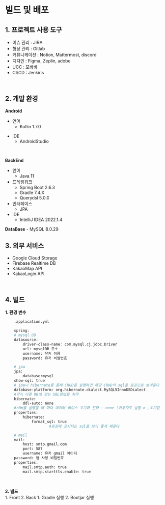 # 빌드 및 배포

## 1. 프로젝트 사용 도구
- 이슈 관리  : JIRA
- 형상 관리 : Gitlab
- 커뮤니케이션 : Notion, Mattermost, discord
- 디자인 : Figma, Zeplin, adobe
- UCC : 모바비
- CI/CD : Jenkins
<br />

## 2. 개발 환경
**Android**
* 언어
    - Kotlin 1.7.0
- IDE
    - AndroidStudio
<br />

**BackEnd**
- 언어
    - Java 11
- 프레임워크
    - Spring Boot 2.6.3
    - Gradle 7.4.X
    - Querydsl 5.0.0
- 인터페이스
    - JPA
- IDE
    - IntelliJ IDEA 2022.1.4

**DataBase**
    - MySQL 8.0.29
<br />


## 3. 외부 서비스
- Google Cloud Storage
- Firebase Realtime DB
- KakaoMap API
- KakaoLogin API
<br />

## 4. 빌드
**1. 환경 변수**
```bash
    .application.yml

    spring:
    # mysql DB
    datasource:
        driver-class-name: com.mysql.cj.jdbc.Driver
        url: mysqlDB 주소
        username: 유저 이름
        password: 유저 비밀번호

    # jpa
    jpa:
        database:mysql
    show-sql: true
    # jpa나 hibernate를 통해 CRUD를 실행하면 해당 CRUD의 sql을 로깅으로 보여준다
    database-platform: org.hibernate.dialect.MySQL5InnoDBDialect
    #각기 다른 DB에 맞는 SQL문법을 처리
    hibernate:
        ddl-auto: none
    #서버를 실행할 때 마다 데이터 베이스 초기화 전략 : none (아무것도 설정 x ,초기값 )
    properties:
        hibernate:
            format_sql: true
                    #로깅에 표시되는 sql을 보기 좋게 해준다

    # mail
    mail:
        host: smtp.gmail.com
        port: 587
        username: 유저 gmail 아이디
    password: 앱 사용 비밀번호
    properties:
        mail.smtp.auth: true
        mail.smtp.starttls.enable: true
```
<br />

**2. 빌드** <br />
    1. Front
    2. Back
        1. Gradle 실행
        2. Bootjar 실행
<br />

